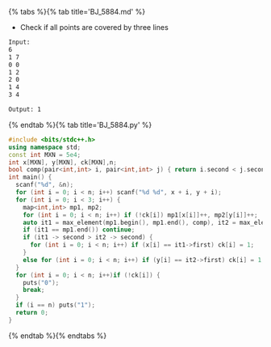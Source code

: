 {% tabs %}{% tab title='BJ_5884.md' %}

* Check if all points are covered by three lines

```txt
Input:
6
1 7
0 0
1 2
2 0
1 4
3 4

Output: 1
```

{% endtab %}{% tab title='BJ_5884.py' %}

```cpp
#include <bits/stdc++.h>
using namespace std;
const int MXN = 5e4;
int x[MXN], y[MXN], ck[MXN],n;
bool comp(pair<int,int> i, pair<int,int> j) { return i.second < j.second; }
int main() {
  scanf("%d", &n);
  for (int i = 0; i < n; i++) scanf("%d %d", x + i, y + i);
  for (int i = 0; i < 3; i++) {
    map<int,int> mp1, mp2;
    for (int i = 0; i < n; i++) if (!ck[i]) mp1[x[i]]++, mp2[y[i]]++;
    auto it1 = max_element(mp1.begin(), mp1.end(), comp), it2 = max_element(mp2.begin(), mp2.end(), comp);
    if (it1 == mp1.end()) continue;
    if (it1 -> second > it2 -> second) {
      for (int i = 0; i < n; i++) if (x[i] == it1->first) ck[i] = 1;
    }
    else for (int i = 0; i < n; i++) if (y[i] == it2->first) ck[i] = 1;
  }
  for (int i = 0; i < n; i++)if (!ck[i]) {
    puts("0");
    break;
  }
  if (i == n) puts("1");
  return 0;
}
```

{% endtab %}{% endtabs %}
